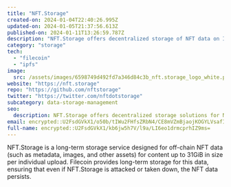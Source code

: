 ```yaml
---
title: "NFT.Storage"
created-on: 2024-01-04T22:40:26.995Z
updated-on: 2024-01-05T21:37:56.613Z
published-on: 2024-01-11T13:26:59.787Z
description: "NFT.Storage offers decentralized storage of NFT data on IPFS and Filecoin."
category: "storage"
tech:
  - "filecoin"
  - "ipfs"
image:
  src: /assets/images/6598749d492fd7a346d84c3b_nft.storage_logo_white.png
website: "https://nft.storage"
repo: "https://github.com/nftstorage"
twitter: "https://twitter.com/nftdotstorage"
subcategory: data-storage-management
seo:
  description: NFT.Storage offers decentralized storage solutions for NFT data.
email: encrypted::U2FsdGVkX1/o50b/tIWu2FHfsZRbN4/CE8mVZmBjaojKOGYLVsafIaWsN5RQQvGv
full-name: encrypted::U2FsdGVkX1/kb6jw5h7V/l9a/LI6eo1drmcprhIZ9ms=
---
```


NFT.Storage is a long-term storage service designed for off-chain NFT data (such as metadata, images, and other assets) for content up to 31GiB in size per individual upload. Filecoin provides long-term storage for this data, ensuring that even if NFT.Storage is attacked or taken down, the NFT data persists.
